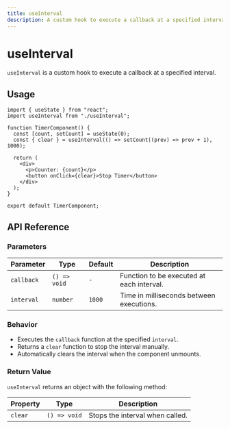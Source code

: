 ```yaml
---
title: useInterval
description: A custom hook to execute a callback at a specified interval.
---
```


# useInterval
`useInterval` is a custom hook to execute a callback at a specified interval.

## Usage

```tsx
import { useState } from "react";
import useInterval from "./useInterval";

function TimerComponent() {
  const [count, setCount] = useState(0);
  const { clear } = useInterval(() => setCount((prev) => prev + 1), 1000);

  return (
    <div>
      <p>Counter: {count}</p>
      <button onClick={clear}>Stop Timer</button>
    </div>
  );
}

export default TimerComponent;
```

## API Reference

### Parameters

| Parameter   | Type         | Default | Description |
|------------|-------------|---------|-------------|
| `callback` | `() => void` | `-`     | Function to be executed at each interval. |
| `interval` | `number`     | `1000`  | Time in milliseconds between executions. |

### Behavior

- Executes the `callback` function at the specified `interval`.
- Returns a `clear` function to stop the interval manually.
- Automatically clears the interval when the component unmounts.

### Return Value

`useInterval` returns an object with the following method:

| Property  | Type       | Description                         |
|-----------|-----------|-------------------------------------|
| `clear`   | `() => void` | Stops the interval when called. |